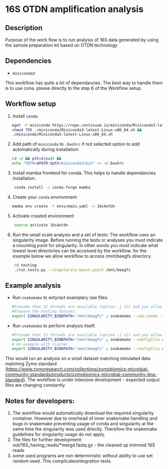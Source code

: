 # 16S OTDN amplification analysis

## Description
Purpose of the work flow is to run analysis of 16S data generated by using the samole preparation kit based on OTDN technology

## Dependencies

* `miniconda3 `


This workflow has quite a lot of dependancies. The best way to handle them is to use cona.
please directly to the step 6 of the Workflow setup.

## Workflow setup

1. Install `conda`:
```bash
   wget -P miniconda https://repo.continuum.io/miniconda/Miniconda3-latest-Linux-x86_64.sh &&
   chmod 755 ./miniconda/Miniconda3-latest-Linux-x86_64.sh &&
   ./miniconda/Miniconda3-latest-Linux-x86_64.sh
```

2. Add path of `miniconda` to `.bashrc` if not selected option to add automatically during installation:
```bash
   cd ~/ && pth=$(pwd) &&
   echo "PATH=$PATH:$pth/miniconda3/bin" >> ~/.bashrc
```

3. Install mamba frontend for conda. This helps to handle dependancies installation.
```bash
    conda install -c conda-forge mamba
```

4. Create your `conda` environment:
 ```bash
    mamba env create -f envs/main.yaml -n 16s4otdn
 ```

5. Activate created environment:
```bash
    source activate 16s4otdn
```

6. Run the small scale analysis and a set of tests:
The workflow uses an singularity image. Before running the tests or analyses you must indicate a mounting point for singularity. In other words you must indicate what lowest level directories can be accessed by the workflow. for the example below we allow workflow to access /mnt/beegfs directory.
```bash
    cd testing
    ./run_tests.py --singularity-mount-point /mnt/beegfs
```

## Example analysis

* Run `snakemake` to extyract examplary raw files:
```bash
   #Presume that 12 threads are available (option -j 12) and you allow to accsess /mnt/beegfs
   #Prepare the testing dataset:
   export SINGULARITY_BINDPATH="/mnt/beegfs" ; snakemake --use-conda --conda-frontend mamba --configfile testing/testing.yaml -j 12  extract_testing_file
```
* Run `snakemake` to perform analysis itself:
```bash
   #Presume that 12 threads are available (option -j 12) and you allow to accsess /mnt/beegfs
   export SINGULARITY_BINDPATH="/mnt/beegfs" ; snakemake --configfile configs/example.yaml -j 12 --use-conda --conda-frontend mamba 
   # An example with cluster
   export SINGULARITY_BINDPATH="/mnt/beegfs" ; snakemake --configfile configs/example.yaml --use-conda --conda-frontend mamba --cluster "qsub -V -pe smp {threads} -N {cluster.name} -p {cluster.priority} -e {cluster.error} -o {cluster.output} -cwd" -j 96 --cluster-config cluster.json  
```

This would run an analysis on a small dataset matching simulated data matching Zymo standard (https://www.zymoresearch.com/collections/zymobiomics-microbial-community-standards/products/zymobiomics-microbial-community-dna-standard). 
The workflow is under intensive development  - expected output files are changing constantly.

## Notes for developers:
1. The workflow would automatically download the required singularity container. However due to overhead of inner snakemake handling and bugs in snakemake preventing usage of conda and singularity at the same time the singularity was used directly. Therefore the snakemake guidelines for singularity usage do not apply.
2. The files for further development:
out/16S_having_reads/*mergd.fastq.gz - the cleaned up trimmed 16S reads
3. some used programs are non deterministic without ability to use set  random seed. This complicatesintegration tests.



